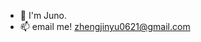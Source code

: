 - 👋 I'm Juno.
- 📫 email me! zhengjinyu0621@gmail.com

<!---
JuneauZ/JuneauZ is a ✨ special ✨ repository because its `README.md` (this file) appears on your GitHub profile.
You can click the Preview link to take a look at your changes.
--->
